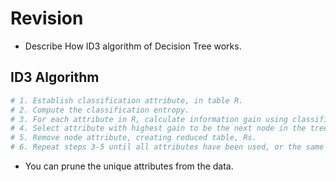 # Revision

- Describe How ID3 algorithm of Decision Tree works.

## ID3 Algorithm

```python
# 1. Establish classification attribute, in table R.
# 2. Compute the classification entropy.
# 3. For each attribute in R, calculate information gain using classification attribute.
# 4. Select attribute with highest gain to be the next node in the tree, starting from the root node.
# 5. Remove node attribute, creating reduced table, Rs.
# 6. Repeat steps 3-5 until all attributes have been used, or the same classification values remain for all the rows in the table.
```

- You can prune the unique attributes from the data.

